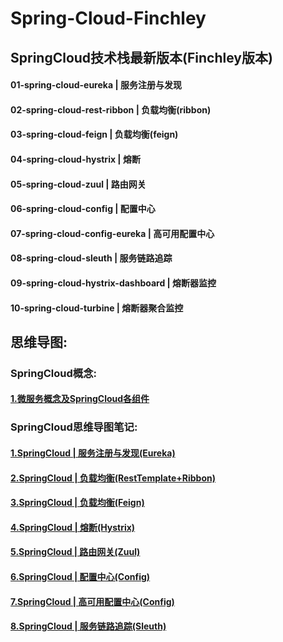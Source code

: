 # Spring-Cloud-Finchley

## SpringCloud技术栈最新版本(Finchley版本)

#### 01-spring-cloud-eureka | 服务注册与发现
#### 02-spring-cloud-rest-ribbon | 负载均衡(ribbon)
#### 03-spring-cloud-feign | 负载均衡(feign)
#### 04-spring-cloud-hystrix | 熔断
#### 05-spring-cloud-zuul | 路由网关
#### 06-spring-cloud-config | 配置中心
#### 07-spring-cloud-config-eureka | 高可用配置中心
#### 08-spring-cloud-sleuth | 服务链路追踪
#### 09-spring-cloud-hystrix-dashboard | 熔断器监控
#### 10-spring-cloud-turbine | 熔断器聚合监控


## 思维导图:

### SpringCloud概念:

#### [1.微服务概念及SpringCloud各组件](http://www.edrawsoft.cn/viewer/public/s/3c2dd848468311)

### SpringCloud思维导图笔记:

#### [1.SpringCloud | 服务注册与发现(Eureka)](http://www.edrawsoft.cn/viewer/public/s/43806287606036)
#### [2.SpringCloud | 负载均衡(RestTemplate+Ribbon)](http://www.edrawsoft.cn/viewer/public/s/b4b29105766934)
#### [3.SpringCloud | 负载均衡(Feign)](http://www.edrawsoft.cn/viewer/public/s/46fc8039597823)
#### [4.SpringCloud | 熔断(Hystrix)](http://www.edrawsoft.cn/viewer/public/s/701f1855694397)
#### [5.SpringCloud | 路由网关(Zuul)](http://www.edrawsoft.cn/viewer/public/s/c57de342025174)
#### [6.SpringCloud | 配置中心(Config)](http://www.edrawsoft.cn/viewer/public/s/a1a94166495405)
#### [7.SpringCloud | 高可用配置中心(Config)](http://www.edrawsoft.cn/viewer/public/s/6b0bc198302204)
#### [8.SpringCloud | 服务链路追踪(Sleuth)](http://www.edrawsoft.cn/viewer/public/s/7d640323938379)

